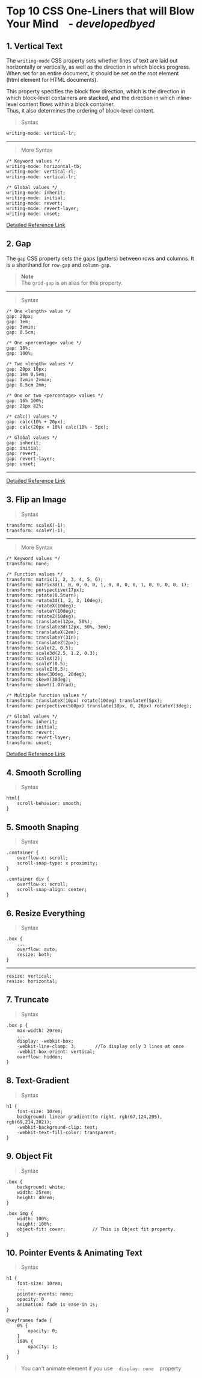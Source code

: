 # Top 10 CSS One-Liners that will Blow Your Mind &nbsp;&nbsp;&nbsp;- <i>developedbyed</i>

## 1. Vertical Text
The `writing-mode` CSS property sets whether lines of text are laid out horizontally or vertically, as well as the direction in which blocks progress. <br>When set for an entire document, it should be set on the root element <br> (html element for HTML documents).
<p>This property specifies the block flow direction, which is the direction in which block-level containers are stacked, and the direction in which inline-level content flows within a block container. <br>Thus, it also determines the ordering of block-level content.</p>

> Syntax
```
writing-mode: vertical-lr;
```
---
> More Syntax
```
/* Keyword values */
writing-mode: horizontal-tb;
writing-mode: vertical-rl;
writing-mode: vertical-lr;

/* Global values */
writing-mode: inherit;
writing-mode: initial;
writing-mode: revert;
writing-mode: revert-layer;
writing-mode: unset;

```

[Detailed Reference Link](https://developer.mozilla.org/en-US/docs/Web/CSS/writing-mode)

## 2. Gap
The `gap` CSS property sets the gaps (gutters) between rows and columns. It is a shorthand for `row-gap` and `column-gap`.

> **Note** <br>
> The `grid-gap` is an alias for this property.
---

> Syntax
```
/* One <length> value */
gap: 20px;
gap: 1em;
gap: 3vmin;
gap: 0.5cm;

/* One <percentage> value */
gap: 16%;
gap: 100%;

/* Two <length> values */
gap: 20px 10px;
gap: 1em 0.5em;
gap: 3vmin 2vmax;
gap: 0.5cm 2mm;

/* One or two <percentage> values */
gap: 16% 100%;
gap: 21px 82%;

/* calc() values */
gap: calc(10% + 20px);
gap: calc(20px + 10%) calc(10% - 5px);

/* Global values */
gap: inherit;
gap: initial;
gap: revert;
gap: revert-layer;
gap: unset;
```
---

[Detailed Reference Link](https://developer.mozilla.org/en-US/docs/Web/CSS/gap)

## 3. Flip an Image

> Syntax
```
transform: scaleX(-1);
transform: scaleY(-1);
```
---

> More Syntax
```
/* Keyword values */
transform: none;

/* Function values */
transform: matrix(1, 2, 3, 4, 5, 6);
transform: matrix3d(1, 0, 0, 0, 0, 1, 0, 0, 0, 0, 1, 0, 0, 0, 0, 1);
transform: perspective(17px);
transform: rotate(0.5turn);
transform: rotate3d(1, 2, 3, 10deg);
transform: rotateX(10deg);
transform: rotateY(10deg);
transform: rotateZ(10deg);
transform: translate(12px, 50%);
transform: translate3d(12px, 50%, 3em);
transform: translateX(2em);
transform: translateY(3in);
transform: translateZ(2px);
transform: scale(2, 0.5);
transform: scale3d(2.5, 1.2, 0.3);
transform: scaleX(2);
transform: scaleY(0.5);
transform: scaleZ(0.3);
transform: skew(30deg, 20deg);
transform: skewX(30deg);
transform: skewY(1.07rad);

/* Multiple function values */
transform: translateX(10px) rotate(10deg) translateY(5px);
transform: perspective(500px) translate(10px, 0, 20px) rotateY(3deg);

/* Global values */
transform: inherit;
transform: initial;
transform: revert;
transform: revert-layer;
transform: unset;
```

[Detailed Reference Link](https://developer.mozilla.org/en-US/docs/Web/CSS/transform)

## 4. Smooth Scrolling

> Syntax
```
html{
    scroll-behavior: smooth;
}
```

## 5. Smooth Snaping

> Syntax
```
.container {
    overflow-x: scroll;
    scroll-snap-type: x proximity;
}

.container div {
    overflow-x: scroll;
    scroll-snap-align: center;
}
```

## 6. Resize Everything

> Syntax
```
.box {
    ...
    overflow: auto;
    resize: both;
}
```
---
```
resize: vertical;
resize: horizontal;
```

## 7. Truncate

> Syntax
```
.box p {
    max-width: 20rem;
    ...
    display: -webkit-box;
    -webkit-line-clamp: 3;       //To display only 3 lines at once
    -webkit-box-orient: vertical;
    overflow: hidden;
}
```

## 8. Text-Gradient

> Syntax
```
h1 {
    font-size: 10rem;
    background: linear-gradient(to right, rgb(67,124,205), rgb(69,214,202));
    -webkit-background-clip: text;
    -webkit-text-fill-color: transparent;
}
```

## 9. Object Fit

> Syntax
```
.box {
    background: white;
    width: 25rem;
    height: 40rem;
}

.box img {
    width: 100%;
    height: 100%;
    object-fit: cover;          // This is Object fit property.
}
```

## 10. Pointer Events & Animating Text

> Syntax
```
h1 {
    font-size: 10rem;
    ...
    pointer-events: none;
    opacity: 0
    animation: fade 1s ease-in 1s;
}

@keyframes fade {
    0% {
        opacity: 0;
    }
    100% {
        opacity: 1;
    }
}
```

> You can't animate element if you use &nbsp;&nbsp;  `display: none` &nbsp;&nbsp; property

<!-- YouTube Vidio Link - https://www.youtube.com/watch?v=Xc6G3oV24yE&t=5s -->
